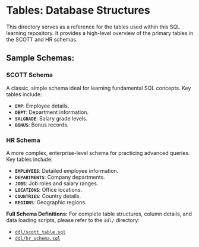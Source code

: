 # Tables: Database Structures

This directory serves as a reference for the tables used within this SQL learning repository. It provides a high-level overview of the primary tables in the SCOTT and HR schemas.

## Sample Schemas:

### SCOTT Schema
A classic, simple schema ideal for learning fundamental SQL concepts. Key tables include:
- **`EMP`**: Employee details.
- **`DEPT`**: Department information.
- **`SALGRADE`**: Salary grade levels.
- **`BONUS`**: Bonus records.

### HR Schema
A more complex, enterprise-level schema for practicing advanced queries. Key tables include:
- **`EMPLOYEES`**: Detailed employee information.
- **`DEPARTMENTS`**: Company departments.
- **`JOBS`**: Job roles and salary ranges.
- **`LOCATIONS`**: Office locations.
- **`COUNTRIES`**: Country details.
- **`REGIONS`**: Geographic regions.

**Full Schema Definitions:** For complete table structures, column details, and data loading scripts, please refer to the `ddl/` directory:
- [`ddl/scott_table.sql`](ddl/scott_table.sql)
- [`ddl/hr_schema.sql`](ddl/hr_schema.sql)
